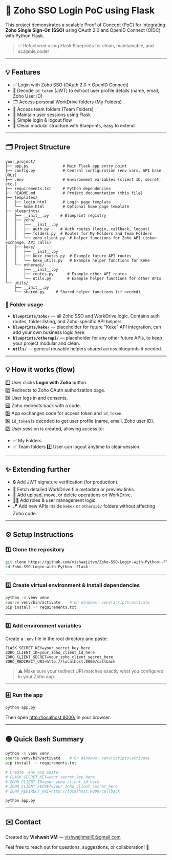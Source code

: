 # 🚀 Zoho SSO Login PoC using Flask 

This project demonstrates a scalable Proof of Concept (PoC) for integrating **Zoho Single Sign-On (SSO)** using OAuth 2.0 and OpenID Connect (OIDC) with Python Flask.

> ✅ Refactored using Flask Blueprints for clean, maintainable, and scalable code!

---

## 💡 Features

- ✅ Login with Zoho SSO (OAuth 2.0 + OpenID Connect)
- 🔑 Decode `id_token` (JWT) to extract user profile details (name, email, Zoho User ID)
- 🗂️ Access personal WorkDrive folders (My Folders)
- 👥 Access team folders (Team Folders)
- 💼 Maintain user sessions using Flask
- 🚪 Simple login & logout flow
- 🧩 Clean modular structure with Blueprints, easy to extend

---

## 🗂️ Project Structure

```
your_project/
├── app.py               # Main Flask app entry point
├── config.py            # Central configuration (env vars, API base URLs)
├── .env                 # Environment variables (client ID, secret, etc.)
├── requirements.txt     # Python dependencies
├── README.md            # Project documentation (this file)
├── templates/
│   ├── login.html       # Login page template
│   └── home.html        # Optional home page template
├── blueprints/
│   ├── __init__.py     # Blueprint registry
│   ├── zoho/
│   │   ├── __init__.py
│   │   ├── auth.py     # Auth routes (login, callback, logout)
│   │   ├── folders.py  # Routes for My Folders and Team Folders
│   │   └── zoho_client.py  # Helper functions for Zoho API (token exchange, API calls)
│   ├── keke/
│   │   ├── __init__.py
│   │   ├── keke_routes.py  # Example future API routes
│   │   └── keke_utils.py   # Example helper functions for Keke
│   └── otherapi/
│       ├── __init__.py
│       ├── routes.py      # Example other API routes
│       └── utils.py       # Example helper functions for other APIs
└── utils/
    ├── __init__.py
    └── shared.py     # Shared helper functions (if needed)
```

### 📁 Folder usage

- **`blueprints/zoho/`** — all Zoho SSO and WorkDrive logic. Contains auth routes, folder listing, and Zoho-specific API helpers.
- **`blueprints/keke/`** — placeholder for future "Keke" API integration, can add your own business logic here.
- **`blueprints/otherapi/`** — placeholder for any other future APIs, to keep your project modular and clean.
- **`utils/`** — general reusable helpers shared across blueprints if needed.

---

## 💡 How it works (flow)

1️⃣ User clicks **Login with Zoho** button.  
2️⃣ Redirects to Zoho OAuth authorization page.  
3️⃣ User logs in and consents.  
4️⃣ Zoho redirects back with a code.  
5️⃣ App exchanges code for access token and `id_token`.  
6️⃣ `id_token` is decoded to get user profile (name, email, Zoho user ID).  
7️⃣ User session is created, allowing access to:
   - ✅ My Folders
   - ✅ Team folders
8️⃣ User can logout anytime to clear session.

---

## ✨ Extending further

- 🔒 Add JWT signature verification (for production).
- 💬 Fetch detailed WorkDrive file metadata or preview links.
- 📁 Add upload, move, or delete operations on WorkDrive.
- 🧑‍💼 Add roles & user management logic.
- 🪁 Add new APIs inside `keke/` or `otherapi/` folders without affecting Zoho code.

---

## ⚙️ Setup Instructions

### 1️⃣ Clone the repository

```bash
git clone https://github.com/vishwajitvm/Zoho-SSO-Login-with-Python--Flask-.git
cd Zoho-SSO-Login-with-Python--Flask-
```

---

### 2️⃣ Create virtual environment & install dependencies

```bash
python -m venv venv
source venv/bin/activate    # On Windows: venv\Scripts\activate
pip install -r requirements.txt
```

---

### 3️⃣ Add environment variables

Create a `.env` file in the root directory and paste:

```env
FLASK_SECRET_KEY=your_secret_key_here
ZOHO_CLIENT_ID=your_zoho_client_id_here
ZOHO_CLIENT_SECRET=your_zoho_client_secret_here
ZOHO_REDIRECT_URI=http://localhost:8000/callback
```

> ⚠️ Make sure your redirect URI matches exactly what you configured in your Zoho app.

---

### 4️⃣ Run the app

```bash
python app.py
```

Then open [http://localhost:8000/](http://localhost:8000/) in your browser.

---

## 🟢 Quick Bash Summary

```bash
python -m venv venv
source venv/bin/activate    # On Windows: venv\Scripts\activate
pip install -r requirements.txt

# Create .env and paste:
# FLASK_SECRET_KEY=your_secret_key_here
# ZOHO_CLIENT_ID=your_zoho_client_id_here
# ZOHO_CLIENT_SECRET=your_zoho_client_secret_here
# ZOHO_REDIRECT_URI=http://localhost:8000/callback

python app.py
```

---

## ✉️ Contact

Created by **Vishwait VM** — [vishwajitmall0@gmail.com](mailto:vishwajitmall0@gmail.com)

Feel free to reach out for questions, suggestions, or collaboration! 🚀

---
